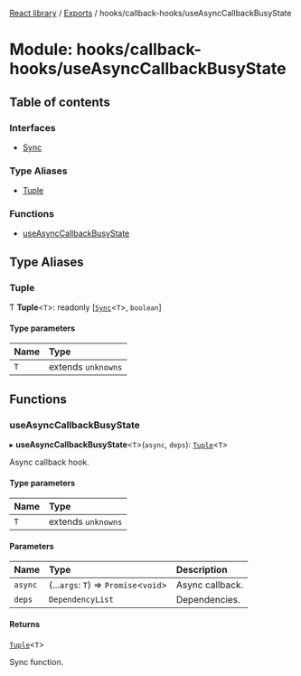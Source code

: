 [React library](../index.md) / [Exports](../modules.md) / hooks/callback-hooks/useAsyncCallbackBusyState

# Module: hooks/callback-hooks/useAsyncCallbackBusyState

## Table of contents

### Interfaces

- [Sync](../interfaces/hooks_callback_hooks_useAsyncCallbackBusyState.Sync.md)

### Type Aliases

- [Tuple](hooks_callback_hooks_useAsyncCallbackBusyState.md#tuple)

### Functions

- [useAsyncCallbackBusyState](hooks_callback_hooks_useAsyncCallbackBusyState.md#useasynccallbackbusystate)

## Type Aliases

### Tuple

Ƭ **Tuple**\<`T`\>: readonly [[`Sync`](../interfaces/hooks_callback_hooks_useAsyncCallbackBusyState.Sync.md)\<`T`\>, `boolean`]

#### Type parameters

| Name | Type |
| :------ | :------ |
| `T` | extends `unknowns` |

## Functions

### useAsyncCallbackBusyState

▸ **useAsyncCallbackBusyState**\<`T`\>(`async`, `deps`): [`Tuple`](hooks_callback_hooks_useAsyncCallbackBusyState.md#tuple)\<`T`\>

Async callback hook.

#### Type parameters

| Name | Type |
| :------ | :------ |
| `T` | extends `unknowns` |

#### Parameters

| Name | Type | Description |
| :------ | :------ | :------ |
| `async` | (...`args`: `T`) => `Promise`\<`void`\> | Async callback. |
| `deps` | `DependencyList` | Dependencies. |

#### Returns

[`Tuple`](hooks_callback_hooks_useAsyncCallbackBusyState.md#tuple)\<`T`\>

Sync function.
